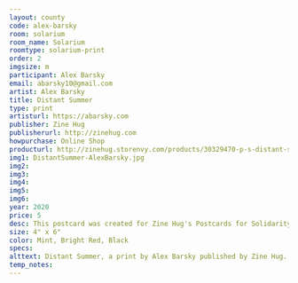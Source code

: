 ```yaml
---
layout: county 
code: alex-barsky
room: solarium
room_name: Solarium
roomtype: solarium-print
order: 2
imgsize: m
participant: Alex Barsky
email: abarsky10@gmail.com
artist: Alex Barsky
title: Distant Summer
type: print
artisturl: https://abarsky.com
publisher: Zine Hug
publisherurl: http://zinehug.com
howpurchase: Online Shop
producturl: http://zinehug.storenvy.com/products/30329470-p-s-distant-summer
img1: DistantSummer-AlexBarsky.jpg
img2: 
img3: 
img4: 
img5: 
img6: 
year: 2020
price: 5
desc: This postcard was created for Zine Hug's Postcards for Solidarity project, attempting to facilitate analog communication during social distancing and raising money for a charity of the artist's choice.  All money raised from this print will be donated to Food Bank for NYC
size: 4" x 6"
color: Mint, Bright Red, Black
specs: 
alttext: Distant Summer, a print by Alex Barsky published by Zine Hug.
temp_notes: 
---
```

